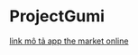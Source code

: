 # ProjectGumi
[link mô tả app the market online](https://docs.google.com/spreadsheets/d/1-2T1HKMbE-IuBJmQpSP0AkGGXuVBBa_RTuNm_2vOAcs/edit?usp=sharing)
